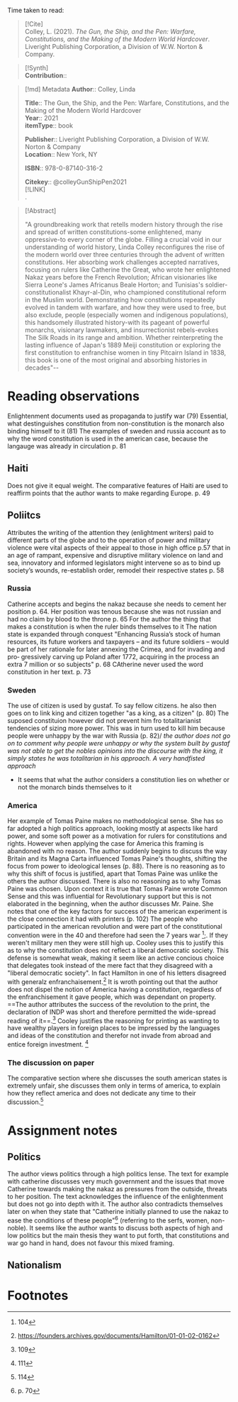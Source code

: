 Time taken to read: 
> [!Cite]  
> Colley, L. (2021). _The Gun, the Ship, and the Pen: Warfare, Constitutions, and the Making of the Modern World Hardcover_. Liveright Publishing Corporation, a Division of W.W. Norton & Company.

> [!Synth]  
>**Contribution**::
 
>[!md]  Metadata
> **Author**:: Colley, Linda</br>  
>    
> **Title**:: The Gun, the Ship, and the Pen: Warfare, Constitutions, and the Making of the Modern World Hardcover    
> **Year**:: 2021     
>**itemType**:: book    
>    
>    
>     
>    
>**Publisher**:: Liveright Publishing Corporation, a Division of W.W. Norton & Company    
>**Location**:: New York, NY     
>    
>    
>**ISBN**:: 978-0-87140-316-2
> 
>    
> **Citekey**:: @colleyGunShipPen2021    
> [!LINK]   
>.

> [!Abstract]  
>  
> "A groundbreaking work that retells modern history through the rise and spread of written constitutions-some enlightened, many oppressive-to every corner of the globe. Filling a crucial void in our understanding of world history, Linda Colley reconfigures the rise of the modern world over three centuries through the advent of written constitutions. Her absorbing work challenges accepted narratives, focusing on rulers like Catherine the Great, who wrote her enlightened Nakaz years before the French Revolution; African visionaries like Sierra Leone's James Africanus Beale Horton; and Tunisias's soldier-constitutionalist Khayr-al-Din, who championed constitutional reform in the Muslim world. Demonstrating how constitutions repeatedly evolved in tandem with warfare, and how they were used to free, but also exclude, people (especially women and indigenous populations), this handsomely illustrated history-with its pageant of powerful monarchs, visionary lawmakers, and insurrectionist rebels-evokes The Silk Roads in its range and ambition. Whether reinterpreting the lasting influence of Japan's 1889 Meiji constitution or exploring the first constitution to enfranchise women in tiny Pitcairn Island in 1838, this book is one of the most original and absorbing histories in decades"--  
>>  
# Reading observations 
Enlightenment documents used as propaganda to justify war (79)
Essential, what destinguishes constitution from non-constitution is the monarch also binding himself to it (81)
The examples of sweden and russia account as to why the word constitution is used in the american case, because the langauge was already in circulation p. 81 
## Haiti 
Does not give it equal weight. The comparative features of Haiti are used to reaffirm points that the author wants to make regarding Europe.  p. 49
## Poliitcs
Attributes the writing of 
the attention they (enlightment writers) paid to different parts of the globe and to the operation of power and military violence were vital aspects of their appeal to those in high office p.57
that in an age of rampant, expensive and disruptive military violence on land and sea, innovatory and informed legislators might intervene so as to bind up society’s wounds, re-establish order, remodel their respective states p. 58
### Russia 
Catherine accepts and begins the nakaz because she needs to cement her position p. 64. Her position was tenous because she was not russian and had no claim by blood to the throne p. 65
For the author the thing that makes a constitution is when the ruler binds themselves to it 
The nation state is expanded through conquest 
"Enhancing Russia’s stock of human resources, its future workers and taxpayers – and its future soldiers – would be part of her rationale for later annexing the Crimea, and for invading and pro‐ gressively carving up Poland after 1772, acquiring in the process an extra 7 million or so subjects" p. 68
CAtherine never used the word constitution in her text. p. 73
### Sweden 
The use of citizen is used by gustaf. To  say fellow citizens. he also then goes on to link king and citizen together "as a king, as a citizen" (p. 80) 
The suposed constituion however did not prevent him fro totalitarianist tendencies of sizing more power. This was in turn used to kill him because people were unhappy by the war with Russia (p. 82)/ *the author does not go on to comment why people were unhappy or why the system built by gustaf was not able to get the nobles opinions into the discourse with the king, it simply states he was totalitarian in his approach. A very handfisted approach*
- It seems that what the author considers a constitution lies on whether or not the monarch binds themselves to it 
### America
Her example of Tomas Paine makes no methodological sense. She has so far adopted a high politics approach, looking mostly at aspects like hard power, and some soft power as a motivation for rulers for constitutions and rights. However when applying the case for America this framing is abandoned with no reason. The author suddenly begins to discuss the way Britain and its Magna Carta influenced Tomas Paine's thoughts, shifting the focus from power to ideological lenses (p. 88). There is no reasoning as to why this shift of focus is justified, apart that Tomas Paine was unlike the others the author discussed. There is also no reasoning as to why Tomas Paine was chosen. Upon context it is true that Tomas Paine wrote Common Sense and this was influential for Revolutionary support but this is not elaborated in the beginning, when the author discusses Mr. Paine. 
She notes that one of the key factors for success of the american experiment is the close connection it had with printers (p. 102)
The people who participated in the american revolution and were part of the constitutional convention were in the 40 and therefore had seen the 7 years war [^2];. If they weren't military men they were still high up. Cooley uses this to justify this as to why the constitution does not reflect a liberal democratic society. This defense is somewhat weak, making it seem like an active concious choice that delegates took instead of the mere fact that they disagreed with a "liberal democratic society". In fact Hamilton in one of his letters disagreed with generalz enfranchaisement.[^3]
It is wroth pointing out that the author does not dispel the notion of America having a constitution, regardless of the enfranchisement it gave people, which was dependant on property. 
==The author attributes the success of the revolution to the print, the declaration of INDP was short and therefore permitted the wide-spread reading of it==.[^4] Cooley justifies the reasoning for printing as wanting to have wealthy players in foreign places to be impressed by the languages and ideas of the constitution and therefor not invade from abroad and entice foreign investment. [^5] 
### The discussion on paper 
The comparative section where she discusses the south american states is extremely unfair, she discusses them only in terms of america, to explain how they reflect america and does not dedicate any time to their discussion.[^6]
# Assignment notes
## Politics
The author views politics through a high politics lense. The text for example with catherine discusses very much government and the issues that move Catherine towards making the nakaz as pressures from the outside, threats to her position. The text acknowledges the influence of the enlightenment but does not go into depth with it. The author also contradicts themselves later on when they state that "Catherine initially planned to use the nakaz to ease the conditions of these people"[^1] (referring to the serfs, women, non-noble). It seems like the author wants to discuss both aspects of high and low politics but the main thesis they want to put forth, that constitutions and war go hand in hand, does not favour this mixed framing. 
## Nationalism 
# Footnotes

[^1]: p. 70
[^2]: 104
[^3]: https://founders.archives.gov/documents/Hamilton/01-01-02-0162 
[^4]: 109
[^5]: 111 
[^6]: 114
